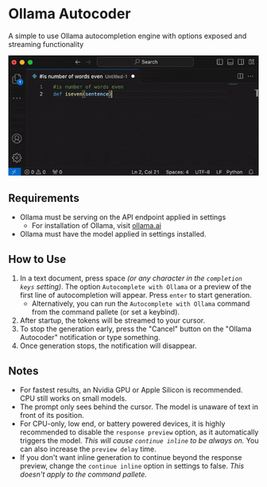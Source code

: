# Ollama Autocoder

A simple to use Ollama autocompletion engine with options exposed and streaming functionality

![example](example.gif)

## Requirements

- Ollama must be serving on the API endpoint applied in settings
  - For installation of Ollama, visit [ollama.ai](https://ollama.ai)
- Ollama must have the model applied in settings installed.

## How to Use

1. In a text document, press space *(or any character in the `completion keys` setting)*. The option `Autocomplete with Ollama` or a preview of the first line of autocompletion will appear. Press `enter` to start generation.
   - Alternatively, you can run the `Autocomplete with Ollama` command from the command pallete (or set a keybind).
2. After startup, the tokens will be streamed to your cursor.
3. To stop the generation early, press the "Cancel" button on the "Ollama Autocoder" notification or type something.
4. Once generation stops, the notification will disappear.

## Notes

- For fastest results, an Nvidia GPU or Apple Silicon is recommended. CPU still works on small models.
- The prompt only sees behind the cursor. The model is unaware of text in front of its position.
- For CPU-only, low end, or battery powered devices, it is highly recommended to disable the `response preview` option, as it automatically triggers the model. *This will cause `continue inline` to be always on.* You can also increase the `preview delay` time.
- If you don't want inline generation to continue beyond the response preview, change the `continue inline` option in settings to false. *This doesn't apply to the command pallete.*
